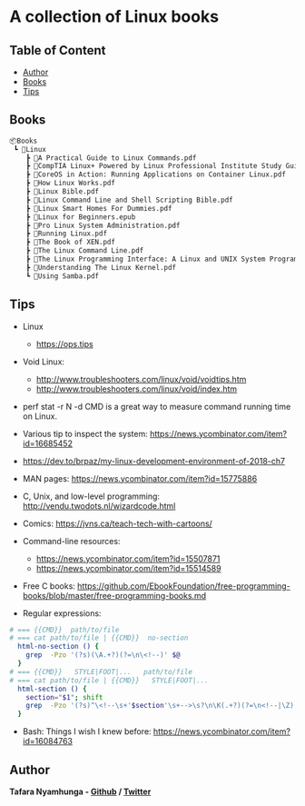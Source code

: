 # A collection of Linux books

## Table of Content

* [Author](#author)
* [Books](#books)
* [Tips](#tips)

## Books

```bash
📦Books
 ┗ 📂Linux
    ┣ 📜A Practical Guide to Linux Commands.pdf
    ┣ 📜CompTIA Linux+ Powered by Linux Professional Institute Study Guide.pdf
    ┣ 📜CoreOS in Action: Running Applications on Container Linux.pdf
    ┣ 📜How Linux Works.pdf
    ┣ 📜Linux Bible.pdf
    ┣ 📜Linux Command Line and Shell Scripting Bible.pdf
    ┣ 📜Linux Smart Homes For Dummies.pdf
    ┣ 📜Linux for Beginners.epub
    ┣ 📜Pro Linux System Administration.pdf
    ┣ 📜Running Linux.pdf
    ┣ 📜The Book of XEN.pdf
    ┣ 📜The Linux Command Line.pdf
    ┣ 📜The Linux Programming Interface: A Linux and UNIX System Programming.pdf
    ┣ 📜Understanding The Linux Kernel.pdf
    ┗ 📜Using Samba.pdf
```

## Tips

* Linux
  * https://ops.tips

* Void Linux:
  * http://www.troubleshooters.com/linux/void/voidtips.htm
  * http://www.troubleshooters.com/linux/void/index.htm

* perf stat -r N -d CMD is a great way to measure command running time on Linux.

* Various tip to inspect the system: https://news.ycombinator.com/item?id=16685452

* https://dev.to/brpaz/my-linux-development-environment-of-2018-ch7

* MAN pages: https://news.ycombinator.com/item?id=15775886
* C, Unix, and low-level programming: http://vendu.twodots.nl/wizardcode.html
* Comics: https://jvns.ca/teach-tech-with-cartoons/
* Command-line resources:
  * https://news.ycombinator.com/item?id=15507871
  * https://news.ycombinator.com/item?id=15514589
* Free C books: https://github.com/EbookFoundation/free-programming-books/blob/master/free-programming-books.md

* Regular expressions:
```bash
# === {{CMD}}  path/to/file
# === cat path/to/file | {{CMD}}  no-section
  html-no-section () {
    grep  -Pzo '(?s)(\A.+?)(?=\n\<!--)' $@
  }
# === {{CMD}}   STYLE|FOOT|...   path/to/file
# === cat path/to/file | {{CMD}}   STYLE|FOOT|...
  html-section () {
    section="$1"; shift
    grep  -Pzo '(?s)^\<!--\s+'$section'\s+-->\s?\n\K(.+?)(?=\n<!--|\Z)' $@
  }
```
* Bash: Things I wish I knew before: https://news.ycombinator.com/item?id=16084763

## Author

**Tafara Nyamhunga  - [Github](https://github.com/tafara-n) / [Twitter](https://twitter.com/tafaranyamhunga)**
